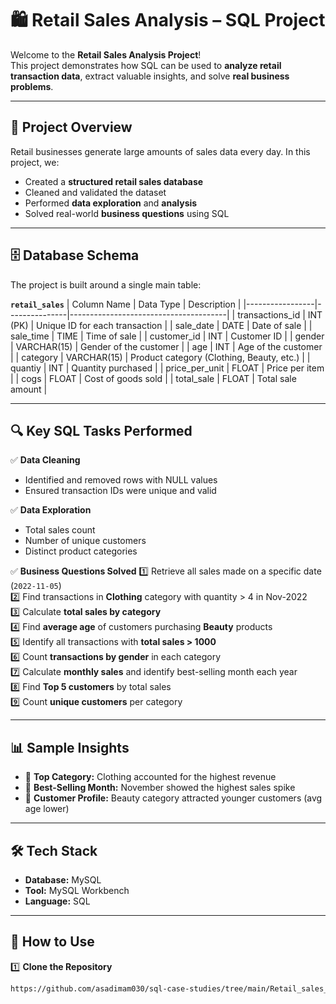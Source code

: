 # 🛍️ Retail Sales Analysis – SQL Project

Welcome to the **Retail Sales Analysis Project**!  
This project demonstrates how SQL can be used to **analyze retail transaction data**, extract valuable insights, and solve **real business problems**.

---

## 📂 **Project Overview**
Retail businesses generate large amounts of sales data every day. In this project, we:
- Created a **structured retail sales database**
- Cleaned and validated the dataset
- Performed **data exploration** and **analysis**
- Solved real-world **business questions** using SQL

---

## 🗄️ **Database Schema**
The project is built around a single main table:

**`retail_sales`**
| Column Name     | Data Type      | Description                           |
|-----------------|---------------|---------------------------------------|
| transactions_id | INT (PK)      | Unique ID for each transaction        |
| sale_date       | DATE          | Date of sale                          |
| sale_time       | TIME          | Time of sale                          |
| customer_id     | INT           | Customer ID                           |
| gender          | VARCHAR(15)   | Gender of the customer                |
| age             | INT           | Age of the customer                   |
| category        | VARCHAR(15)   | Product category (Clothing, Beauty, etc.) |
| quantiy         | INT           | Quantity purchased                    |
| price_per_unit  | FLOAT         | Price per item                        |
| cogs            | FLOAT         | Cost of goods sold                    |
| total_sale      | FLOAT         | Total sale amount                     |

---

## 🔍 **Key SQL Tasks Performed**
✅ **Data Cleaning**
- Identified and removed rows with NULL values  
- Ensured transaction IDs were unique and valid  

✅ **Data Exploration**
- Total sales count  
- Number of unique customers  
- Distinct product categories  

✅ **Business Questions Solved**
1️⃣ Retrieve all sales made on a specific date (`2022-11-05`)  
2️⃣ Find transactions in **Clothing** category with quantity > 4 in Nov-2022  
3️⃣ Calculate **total sales by category**  
4️⃣ Find **average age** of customers purchasing **Beauty** products  
5️⃣ Identify all transactions with **total sales > 1000**  
6️⃣ Count **transactions by gender** in each category  
7️⃣ Calculate **monthly sales** and identify best-selling month each year  
8️⃣ Find **Top 5 customers** by total sales  
9️⃣ Count **unique customers** per category  

---

## 📊 **Sample Insights**
- 🥇 **Top Category:** Clothing accounted for the highest revenue  
- 🧾 **Best-Selling Month:** November showed the highest sales spike  
- 👥 **Customer Profile:** Beauty category attracted younger customers (avg age lower)  

---

## 🛠️ **Tech Stack**
- **Database:** MySQL  
- **Tool:** MySQL Workbench  
- **Language:** SQL

---

## 🚀 **How to Use**
1️⃣ **Clone the Repository**
```bash
https://github.com/asadimam030/sql-case-studies/tree/main/Retail_sales_analysis
